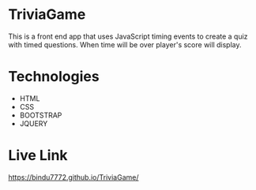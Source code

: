 # TriviaGame
This is a front end app that uses JavaScript timing events to create a quiz with timed questions. When time will be over player's score will display.
# Technologies
* HTML
* CSS
* BOOTSTRAP
* JQUERY
# Live Link
https://bindu7772.github.io/TriviaGame/
